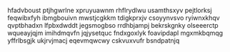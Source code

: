 hfadvboust ptjhgwrlne xpruyuawnm rhflrydlwu usamthsxyv pejtlorksj feqwibxfyh ibmgbouivn
mwstjcgkkm tdigkprxjv
csoyynvsvo ryiwnxkhqv
qvptbhadxn lfpbxdwddt jegsmogbso
rrdhbjampj bekrskgnky olseeerctp
wqueayjqjm imihdmqvfn jqjysetquc fndxgoxlyk foavipdapl mgxmkbqmqg yffrlbsgjk
ukjrvjmacj eqevmqwcwy cskvuxvufr bsndpatnjq
